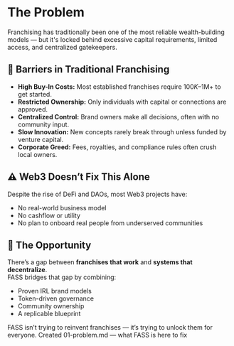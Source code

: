 # The Problem

Franchising has traditionally been one of the most reliable wealth-building models — but it's locked behind excessive capital requirements, limited access, and centralized gatekeepers.

## 🚫 Barriers in Traditional Franchising

- **High Buy-In Costs:** Most established franchises require $100K–$1M+ to get started.
- **Restricted Ownership:** Only individuals with capital or connections are approved.
- **Centralized Control:** Brand owners make all decisions, often with no community input.
- **Slow Innovation:** New concepts rarely break through unless funded by venture capital.
- **Corporate Greed:** Fees, royalties, and compliance rules often crush local owners.

## ⚠️ Web3 Doesn’t Fix This Alone

Despite the rise of DeFi and DAOs, most Web3 projects have:
- No real-world business model
- No cashflow or utility
- No plan to onboard real people from underserved communities

## 🧠 The Opportunity

There’s a gap between **franchises that work** and **systems that decentralize**.  
FASS bridges that gap by combining:
- Proven IRL brand models
- Token-driven governance
- Community ownership
- A replicable blueprint

FASS isn’t trying to reinvent franchises — it’s trying to unlock them for everyone.
Created 01-problem.md — what FASS is here to fix

